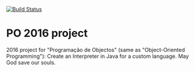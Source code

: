 <!-- Priority badges -->
[![Build Status](https://travis-ci.org/Keyaku/po-interpreter-proj2016.svg?branch=master)](https://travis-ci.org/Keyaku/po-interpreter-proj2016)

<!-- The document itself -->
# PO 2016 project

2016 project for "Programação de Objectos" (same as "Object-Oriented Programming"):
Create an Interpreter in Java for a custom language. May God save our souls.

